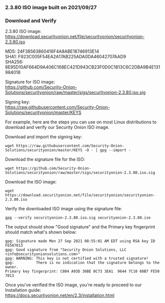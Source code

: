 ### 2.3.80 ISO image built on 2021/09/27



### Download and Verify

2.3.80 ISO image:  
https://download.securityonion.net/file/securityonion/securityonion-2.3.80.iso

MD5: 24F38563860416F4A8ABE18746913E14  
SHA1: F923C005F54EA2A17AB225ADA0DA46042707AAD9  
SHA256: 8E95D10AF664D9A406C168EC421D943CB23F0D0C1813C6C2DBA9B4E131984018 

Signature for ISO image:  
https://github.com/Security-Onion-Solutions/securityonion/raw/master/sigs/securityonion-2.3.80.iso.sig

Signing key:  
https://raw.githubusercontent.com/Security-Onion-Solutions/securityonion/master/KEYS  

For example, here are the steps you can use on most Linux distributions to download and verify our Security Onion ISO image.

Download and import the signing key:  
```
wget https://raw.githubusercontent.com/Security-Onion-Solutions/securityonion/master/KEYS -O - | gpg --import -  
```

Download the signature file for the ISO:  
```
wget https://github.com/Security-Onion-Solutions/securityonion/raw/master/sigs/securityonion-2.3.80.iso.sig
```

Download the ISO image:  
```
wget https://download.securityonion.net/file/securityonion/securityonion-2.3.80.iso
```

Verify the downloaded ISO image using the signature file:  
```
gpg --verify securityonion-2.3.80.iso.sig securityonion-2.3.80.iso
```

The output should show "Good signature" and the Primary key fingerprint should match what's shown below:
```
gpg: Signature made Mon 27 Sep 2021 08:55:01 AM EDT using RSA key ID FE507013
gpg: Good signature from "Security Onion Solutions, LLC <info@securityonionsolutions.com>"
gpg: WARNING: This key is not certified with a trusted signature!
gpg:          There is no indication that the signature belongs to the owner.
Primary key fingerprint: C804 A93D 36BE 0C73 3EA1  9644 7C10 60B7 FE50 7013
```

Once you've verified the ISO image, you're ready to proceed to our Installation guide:  
https://docs.securityonion.net/en/2.3/installation.html
